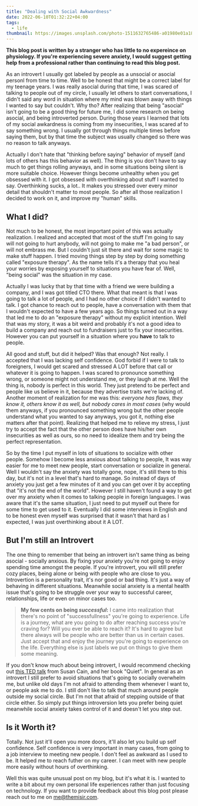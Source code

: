 ```yaml
---
title: "Dealing with Social Awkwardness"
date: 2022-06-10T01:32:22+04:00
tags:
  - life
thumbnail: https://images.unsplash.com/photo-1511632765486-a01980e01a18?ixlib=rb-1.2.1&ixid=MnwxMjA3fDB8MHxwaG90by1wYWdlfHx8fGVufDB8fHx8&auto=format&fit=crop&w=1740&q=80
---
```


**This blog post is written by a stranger who has little to no expereince on physiology. If you're experiencing severe anxiety, I would suggest getting help from a professional rather than continuing to read this blog post.**

As an introvert I usually got labeled by people as a unsocial or asocial personl from time to time. Well to be honest that might be a correct label for my teenage years. I was really asocial during that time, I was scared of talking to people out of my circle, I usually let others to start conversations, I didn't said any word in situation where my mind was blown away with things I wanted to say but couldn't. Why tho? After realizing that being "asocial" isn't going to be a good thing for future me, I did some research on being asocial, and being introverted person. During those years I learned that lots of my social awkardness is coming from my insecurities, I was scared af to say something wrong. I usually got through things multiple times before saying them, but by that time the subject was usually changed so there was no reason to talk anyways.

Actually I don't hate that "thinking before saying" behavior of myself (and lots of others has this behavior as well). The thing is you don't have to say much to get things rolling anyways, and in some situations being silent is more suitable choice. However things become unhealthy when you get obsessed with it. I got obsessed with overthinking about stuff I wanted to say. Overthinking sucks, a lot.. It makes you stressed over every minor detail that shouldn't matter to most people. So after all those realization I decided to work on it, and improve my "human" skills.

## What I did?

Not much to be honest, the most important point of this was actually realization. I realized and accepted that most of the stuff I'm going to say will not going to hurt anybody, will not going to make me "a bad person", or will not embrass me. But I couldn't just sit there and wait for some magic to make stuff happen. I tried moving things step by step by doing something called "exposure therapy". As the name tells it's a therapy that you heal your worries by exposing yourself to situations you have fear of. Well, "being social" was the situation in my case.

Actually I was lucky that by that time with a friend we were building a company, and I was got titled CTO there. What that meant is that I was going to talk a lot of people, and I had no other choice if I didn't wanted to talk. I got chance to reach out to people, have a conversation with them that I wouldn't expected to have a few years ago. So things turned out in a way that led me to do an "exposure therapy" without my explicit intention. Well that was my story, it was a bit weird and probably it's not a good idea to build a company and reach out to fundraisers just to fix your insecurities. However you can put yourself in a situation where you **have** to talk to people.

All good and stuff, but did it helped? Was that enough? Not really. I accepted that I was lacking self confidence. God forbid if I were to talk to foreigners, I would get scared and stressed A LOT before that call or whatever it is going to happen. I was scared to pronounce something wrong, or someone might not understand me, or they laugh at me. Well the thing is, nobody is perfect in this world. They just pretend to be perfect and people like us believe in it, because they advertise traits we're lacking of. Another moment of realization for me was this: *everyone has flaws, they know it, others know it as well, but nobody cares in most cases* (why would them anyways, if you pronounced something wrong but the other people understand what you wanted to say anyways, you got it, nothing else matters after that point). Realizing that helped me to relieve my stress, I just try to accept the fact that the other person does have his/her own insecurities as well as ours, so no need to idealize them and try being the perfect representation.

So by the time I put myself in lots of situations to socialize with other people. Somehow I become less anxious about talking to people, It was way easier for me to meet new people, start conversation or socialize in general. Well I wouldn't say the anxiety was totally gone, nope, it's still there to this day, but it's not in a level that's hard to manage. So instead of days of anxiety you just get a few minutes of it and you can get over it by accepting that "it's not the end of the world". However I still haven't found a way to get over my anxiety when it comes to talking people in foreign languages. I was aware that it's the same situation, I just need to put myself out there for some time to get used to it. Eventually I did some interviews in English and to be honest even myself was surprised that it wasn't that hard as I expected, I was just overthinking about it A LOT. 

## But I'm still an Introvert

The one thing to remember that being an introvert isn't same thing as being asocial - socially anxious. By fixing your anxiety you're not going to enjoy spending time amongst the people. If you're introvert, you will still prefer cozy places, being alone or being with people who are close to you. Introvertion is a personality trait, it's nor good or bad thing. It's just a way of behaving in different situations. Meanwhile social anxiety is a mental health issue that's going to be struggle over your way to successful career, relationships, life or even on minor cases too.

> **My few cents on being *successful*:** I came into realization that there's no point of "successfullness" you're going to experience. Life is a journey, what are you going to do after reaching success you're craving for? Will you ever be able to reach it? It's hard to agree but there always will be people who are better than us in certain cases. Just accept that and enjoy the journey you're going to experience on the life. Everything else is just labels we put on things to give them some meaning.

If you don't know much about being introvert, I would recommend checking out [this TED talk](https://www.youtube.com/watch?v=c0KYU2j0TM4) from Susan Cain, and her book "Quiet". In general as an introvert I still prefer to avoid situations that's going to socially overwhelm me, but unlike old days I'm not afraid to attending them whenever I want to, or people ask me to do. I still don't like to talk that much around people outside my social circle. But I'm not that afraid of stepping outside of that circle either. So simply put things introversion lets you prefer being quiet meanwhile social anxiety takes control of it and doesn't let you step out. 

## Is it Worth it?

Totally. Not just it'll open you more doors, it'll also let you build up self confidence. Self confidence is very important in many cases, from going to a job interview to meeting new people. I don't feel as awkward as I used to be. It helped me to reach futher on my career. I can meet with new people more easily without hours of overthinking.

Well this was quite unusual post on my blog, but it's what it is. I wanted to write a bit about my own personal life experiences rather than just focusing on technology. If you want to provide feedback about this blog post please reach out to me on me@themisir.com.

